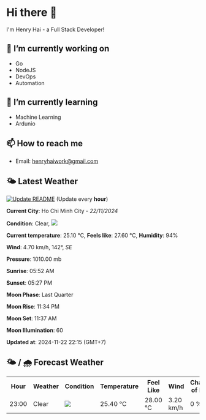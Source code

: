 # Hi there 👋

I'm Henry Hai - a Full Stack Developer!

## 🔭 I’m currently working on

- Go
- NodeJS
- DevOps
- Automation

## 🌱 I’m currently learning

- Machine Learning
- Ardunio

## 📫 How to reach me

- Email: <henryhaiwork@gmail.com>

## 🌤️ Latest Weather
[![Update README](https://github.com/henry0hai/henry0hai/actions/workflows/udpateReadme.yml/badge.svg)](https://github.com/henry0hai/henry0hai/actions/workflows/udpateReadme.yml)
(Update every **hour**)
<!-- CURRENT_WEATHER:START -->
**Current City**: Ho Chi Minh City - *22/11/2024*

**Condition**: Clear, <img src="https://cdn.weatherapi.com/weather/64x64/night/113.png"/>

**Current temperature**: 25.10 °C, **Feels like**: 27.60 °C, **Humidity**: 94%

**Wind**: 4.70 km/h, 142°, *SE*

**Pressure**: 1010.00 mb

**Sunrise**: 05:52 AM

**Sunset**: 05:27 PM

**Moon Phase**: Last Quarter

**Moon Rise**: 11:34 PM

**Moon Set**: 11:37 AM

**Moon Illumination**: 60

**Updated at**: 2024-11-22 22:15 (GMT+7)<!-- CURRENT_WEATHER:END -->

## 🌤️ / 🌧️ Forecast Weather
<!-- FORECAST_WEATHER:START -->
<table>
		<tr>
			<th>Hour</th>
			<th>Weather</th>
			<th>Condition</th>
			<th>Temperature</th>
			<th>Feel Like</th>
			<th>Wind</th>
			<th>Chance of Rain</th>
		</tr>
				<tr>
					<td>23:00</td>
					<td>Clear </td>
					<td><img src='https://cdn.weatherapi.com/weather/64x64/night/113.png'/></td>
					<td>25.40 °C</td>
					<td>28.00 °C</td>
					<td>3.20 km/h</td>
					<td>0 %</td>
				</tr>
</table>
<!-- FORECAST_WEATHER:END -->
